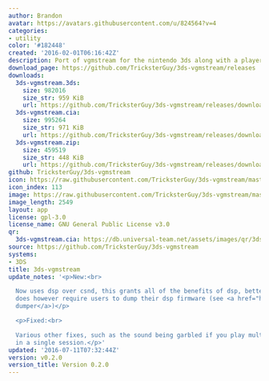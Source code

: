 ```yaml
---
author: Brandon
avatar: https://avatars.githubusercontent.com/u/824564?v=4
categories:
- utility
color: '#182448'
created: '2016-02-01T06:16:42Z'
description: Port of vgmstream for the nintendo 3ds along with a player
download_page: https://github.com/TricksterGuy/3ds-vgmstream/releases
downloads:
  3ds-vgmstream.3ds:
    size: 982016
    size_str: 959 KiB
    url: https://github.com/TricksterGuy/3ds-vgmstream/releases/download/v0.2.0/3ds-vgmstream.3ds
  3ds-vgmstream.cia:
    size: 995264
    size_str: 971 KiB
    url: https://github.com/TricksterGuy/3ds-vgmstream/releases/download/v0.2.0/3ds-vgmstream.cia
  3ds-vgmstream.zip:
    size: 459519
    size_str: 448 KiB
    url: https://github.com/TricksterGuy/3ds-vgmstream/releases/download/v0.2.0/3ds-vgmstream.zip
github: TricksterGuy/3ds-vgmstream
icon: https://raw.githubusercontent.com/TricksterGuy/3ds-vgmstream/master/resources/icon.png
icon_index: 113
image: https://raw.githubusercontent.com/TricksterGuy/3ds-vgmstream/master/resources/banner.png
image_length: 2549
layout: app
license: gpl-3.0
license_name: GNU General Public License v3.0
qr:
  3ds-vgmstream.cia: https://db.universal-team.net/assets/images/qr/3ds-vgmstream-cia.png
source: https://github.com/TricksterGuy/3ds-vgmstream
systems:
- 3DS
title: 3ds-vgmstream
update_notes: '<p>New:<br>

  Now uses dsp over csnd, this grants all of the benefits of dsp, better streaming.  This
  does however require users to dump their dsp firmware (see <a href="https://github.com/Cruel/DspDump">dsp
  dumper</a>)</p>

  <p>Fixed:<br>

  Various other fixes, such as the sound being garbled if you play multiple songs
  in a single session.</p>'
updated: '2016-07-11T07:32:44Z'
version: v0.2.0
version_title: Version 0.2.0
---
```

